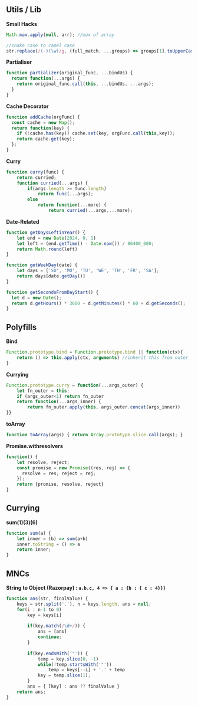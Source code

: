 ## Utils / Lib

**Small Hacks**
```js
Math.max.apply(null, arr); //max of array

//snake case to camel case
str.replace(/(-)(\w)/g, (full_match, ...groups) => groups[1].toUpperCase())
```

**Partialiser**
```js
function partializer(original_func, ...bindUs) {
  return function(...args) {  
    return original_func.call(this, ...bindUs, ...args); 
  }
}
```

**Cache Decorator**
```js
function addCache(orgFunc) {
  const cache = new Map();
  return function(key) { 
    if (!cache.has(key)) cache.set(key, orgFunc.call(this,key)); 
    return cache.get(key);
  };
}
```

**Curry**
```js
function curry(func) {
    return curried;
    function curried(...args) {
        if(args.length >= func.length)
            return func(...args);
        else
            return function(...more) {
                return curried(...args,...more);
```

**Date-Related**
```js
function getDaysLeftinYear() {
	let end = new Date(2024, 0, 1)
	let left = (end.getTime() - Date.now()) / 86400_000;
	return Math.round(left)
}

function getWeekDay(date) {
	let days = ['SU', 'MO', 'TU', 'WE', 'TH', 'FR', 'SA'];
	return days[date.getDay()]
}

function getSecondsFromDayStart() {
  let d = new Date();
  return d.getHours() * 3600 + d.getMinutes() * 60 + d.getSeconds();
}
```

## Polyfills

**Bind**
```js
Function.prototype.bind = Function.prototype.bind || function(ctx){ 
	return () => this.apply(ctx, arguments) //inherit this from outer
}
```

**Currying**
```js
Function.prototype.curry = function(...args_outer) {
	let fn_outer = this;
	if (args_outer<1) return fn_outer
	return function(...args_inner) { 
		return fn_outer.apply(this, args_outer.concat(args_inner)) 
}}
```

**toArray**
```js
function toArray(args) { return Array.prototype.slice.call(args); }
```

**Promise.withresolvers**
```js
function() {
	let resolve, reject;
	const promise = new Promise((res, rej) => {
	  resolve = res; reject = rej;
	});
	return {promise, resolve, reject}
}
```

## Currying

**sum(1)(3)(6)**
```js
function sum(a) {
    let inner = (b) => sum(a+b)
    inner.toString = () => a
    return inner;
}
```

## MNCs

**String to Object (Razorpay) : `a.b.c, 4 => { a : {b : { c : 4}}}`**

```js
function ans(str, finalValue) {
	keys = str.split('.'), n = keys.length, ans = null;
	for(i : n-1 to 0)
	    key = keys[i]
	    
	    if(key.match(/\d+/)) {
			ans = [ans]
	        continue;
		}
	        
	    if(key.endsWith('"')) {
		    temp = key.slice(0, -1)
		    while(!temp.startsWith('"'))
				temp = keys[--i] + '.' + temp
			key = temp.slice(1);
	    }
	    ans = { [key] : ans ?? finalValue }
	return ans;
}
```

